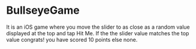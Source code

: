 # BullseyeGame
It is an iOS game where you move the slider to as close as a random value displayed at the top and tap Hit Me. If the the slider value matches the top value congrats! you have scored 10 points else none.
